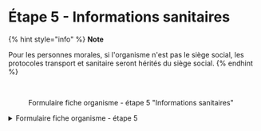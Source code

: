 # Étape 5 - Informations sanitaires

{% hint style="info" %}
**Note**

Pour les personnes morales, si l'organisme n'est pas le siège social, les protocoles transport et sanitaire seront hérités du siège social.
{% endhint %}

<figure><img src="../../../.gitbook/assets/Capture d’écran 2025-07-02 à 15.31.18.png" alt=""><figcaption><p>Formulaire fiche organisme - étape 5 "Informations sanitaires"</p></figcaption></figure>

<details>

<summary>Formulaire fiche organisme - étape 5</summary>

{% include "../../../.gitbook/includes/formulaire-fiche-organisme-etape-5.md" %}

</details>
